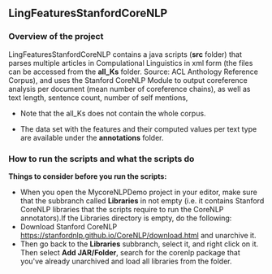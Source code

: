 ## LingFeaturesStanfordCoreNLP

### Overview of the project
LingFeaturesStanfordCoreNLP contains a java scripts (**src** folder) that parses multiple articles in Compulational Linguistics in xml form (the files can be accessed from the **all_Ks** folder. Source: ACL Anthology Reference Corpus), and uses the Stanford CoreNLP Module to output coreference analysis per document (mean number of coreference chains), as well as text length, sentence count, number of self mentions, 

- Note that the all_Ks does not contain the whole corpus.

- The data set with the features and their computed values per text type are available under the **annotations** folder.

### How to run the scripts and what the scripts do
**Things to consider before you run the scripts:**
- When you open the MycoreNLPDemo project in your editor, make sure that the subbranch called **Libraries** in not empty (i.e. it contains Stanford CoreNLP libraries that the scripts require to run the CoreNLP annotators).If the Libraries directory is empty, do the following:
- Download Stanford CoreNLP https://stanfordnlp.github.io/CoreNLP/download.html and unarchive it.
- Then go back to the **Libraries** subbranch, select it, and right click on it. Then select **Add JAR/Folder**, search for the corenlp package that you've already unarchived and load all libraries from the folder.

